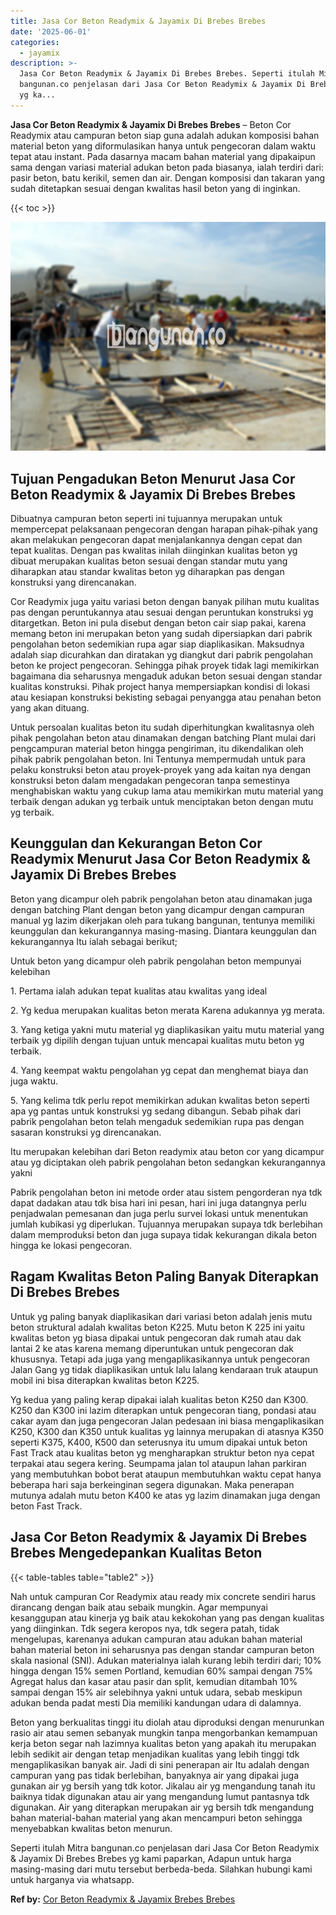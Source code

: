 ```yaml
---
title: Jasa Cor Beton Readymix & Jayamix Di Brebes Brebes
date: '2025-06-01'
categories:
  - jayamix
description: >-
  Jasa Cor Beton Readymix & Jayamix Di Brebes Brebes. Seperti itulah Mitra
  bangunan.co penjelasan dari Jasa Cor Beton Readymix & Jayamix Di Brebes Brebes
  yg ka...
---
```


**Jasa Cor Beton Readymix & Jayamix Di Brebes Brebes** – Beton Cor Readymix atau campuran beton siap guna adalah adukan komposisi bahan material beton yang diformulasikan hanya untuk pengecoran dalam waktu tepat atau instant. Pada dasarnya macam bahan material yang dipakaipun sama dengan variasi material adukan beton pada biasanya, ialah terdiri dari: pasir beton, batu kerikil, semen dan air. Dengan komposisi dan takaran yang sudah ditetapkan sesuai dengan kwalitas hasil beton yang di inginkan.

{{< toc >}}

![Jasa Cor Beton Readymix & Jayamix Di Brebes Brebes](/images/jasa-cor-readymix-08.png)

## Tujuan Pengadukan Beton Menurut Jasa Cor Beton Readymix & Jayamix Di Brebes Brebes

Dibuatnya campuran beton seperti ini tujuannya merupakan untuk mempercepat pelaksanaan pengecoran dengan harapan pihak-pihak yang akan melakukan pengecoran dapat menjalankannya dengan cepat dan tepat kualitas. Dengan pas kwalitas inilah diinginkan kualitas beton yg dibuat merupakan kualitas beton sesuai dengan standar mutu yang diharapkan atau standar kwalitas beton yg diharapkan pas dengan konstruksi yang direncanakan.

Cor Readymix juga yaitu variasi beton dengan banyak pilihan mutu kualitas pas dengan peruntukannya atau sesuai dengan peruntukan konstruksi yg ditargetkan. Beton ini pula disebut dengan beton cair siap pakai, karena memang beton ini merupakan beton yang sudah dipersiapkan dari pabrik pengolahan beton sedemikian rupa agar siap diaplikasikan. Maksudnya adalah siap dicurahkan dan diratakan yg diangkut dari pabrik pengolahan beton ke project pengecoran. Sehingga pihak proyek tidak lagi memikirkan bagaimana dia seharusnya mengaduk adukan beton sesuai dengan standar kualitas konstruksi. Pihak project hanya mempersiapkan kondisi di lokasi atau kesiapan konstruksi bekisting sebagai penyangga atau penahan beton yang akan dituang.

Untuk persoalan kualitas beton itu sudah diperhitungkan kwalitasnya oleh pihak pengolahan beton atau dinamakan dengan batching Plant mulai dari pengcampuran material beton hingga pengiriman, itu dikendalikan oleh pihak pabrik pengolahan beton. Ini Tentunya mempermudah untuk para pelaku konstruksi beton atau proyek-proyek yang ada kaitan nya dengan konstruksi beton dalam mengadakan pengecoran tanpa semestinya menghabiskan waktu yang cukup lama atau memikirkan mutu material yang terbaik dengan adukan yg terbaik untuk menciptakan beton dengan mutu yg terbaik.

## Keunggulan dan Kekurangan Beton Cor Readymix Menurut Jasa Cor Beton Readymix & Jayamix Di Brebes Brebes

Beton yang dicampur oleh pabrik pengolahan beton atau dinamakan juga dengan batching Plant dengan beton yang dicampur dengan campuran manual yg lazim dikerjakan oleh para tukang bangunan, tentunya memiliki keunggulan dan kekurangannya masing-masing. Diantara keunggulan dan kekurangannya Itu ialah sebagai berikut;

Untuk beton yang dicampur oleh pabrik pengolahan beton mempunyai kelebihan

1\. Pertama ialah adukan tepat kualitas atau kwalitas yang ideal

2\. Yg kedua merupakan kualitas beton merata Karena adukannya yg merata.

3\. Yang ketiga yakni mutu material yg diaplikasikan yaitu mutu material yang terbaik yg dipilih dengan tujuan untuk mencapai kualitas mutu beton yg terbaik.

4\. Yang keempat waktu pengolahan yg cepat dan menghemat biaya dan juga waktu.

5\. Yang kelima tdk perlu repot memikirkan adukan kwalitas beton seperti apa yg pantas untuk konstruksi yg sedang dibangun. Sebab pihak dari pabrik pengolahan beton telah mengaduk sedemikian rupa pas dengan sasaran konstruksi yg direncanakan.

Itu merupakan kelebihan dari Beton readymix atau beton cor yang dicampur atau yg diciptakan oleh pabrik pengolahan beton sedangkan kekurangannya yakni

Pabrik pengolahan beton ini metode order atau sistem pengorderan nya tdk dapat dadakan atau tdk bisa hari ini pesan, hari ini juga datangnya perlu penjadwalan pemesanan dan juga perlu survei lokasi untuk menentukan jumlah kubikasi yg diperlukan. Tujuannya merupakan supaya tdk berlebihan dalam memproduksi beton dan juga supaya tidak kekurangan dikala beton hingga ke lokasi pengecoran.

## Ragam Kwalitas Beton Paling Banyak Diterapkan Di Brebes Brebes

Untuk yg paling banyak diaplikasikan dari variasi beton adalah jenis mutu beton struktural adalah kwalitas beton K225. Mutu beton K 225 ini yaitu kwalitas beton yg biasa dipakai untuk pengecoran dak rumah atau dak lantai 2 ke atas karena memang diperuntukan untuk pengecoran dak khususnya. Tetapi ada juga yang mengaplikasikannya untuk pengecoran Jalan Gang yg tidak diaplikasikan untuk lalu lalang kendaraan truk ataupun mobil ini bisa diterapkan kwalitas beton K225.

Yg kedua yang paling kerap dipakai ialah kualitas beton K250 dan K300. K250 dan K300 ini lazim diterapkan untuk pengecoran tiang, pondasi atau cakar ayam dan juga pengecoran Jalan pedesaan ini biasa mengaplikasikan K250, K300 dan K350 untuk kualitas yg lainnya merupakan di atasnya K350 seperti K375, K400, K500 dan seterusnya itu umum dipakai untuk beton Fast Track atau kualitas beton yg mengharapkan struktur beton nya cepat terpakai atau segera kering. Seumpama jalan tol ataupun lahan parkiran yang membutuhkan bobot berat ataupun membutuhkan waktu cepat hanya beberapa hari saja berkeinginan segera digunakan. Maka penerapan mutunya adalah mutu beton K400 ke atas yg lazim dinamakan juga dengan beton Fast Track.

## Jasa Cor Beton Readymix & Jayamix Di Brebes Brebes Mengedepankan Kualitas Beton

{{< table-tables table="table2" >}}

Nah untuk campuran Cor Readymix atau ready mix concrete sendiri harus dirancang dengan baik atau sebaik mungkin. Agar mempunyai kesanggupan atau kinerja yg baik atau kekokohan yang pas dengan kualitas yang diinginkan. Tdk segera keropos nya, tdk segera patah, tidak mengelupas, karenanya adukan campuran atau adukan bahan material bahan material beton ini seharusnya pas dengan standar campuran beton skala nasional (SNI). Adukan materialnya ialah kurang lebih terdiri dari; 10% hingga dengan 15% semen Portland, kemudian 60% sampai dengan 75% Agregat halus dan kasar atau pasir dan split, kemudian ditambah 10% sampai dengan 15% air selebihnya yakni untuk udara, sebab meskipun adukan benda padat mesti Dia memiliki kandungan udara di dalamnya.

Beton yang berkualitas tinggi itu diolah atau diproduksi dengan menurunkan rasio air atau semen sebanyak mungkin tanpa mengorbankan kemampuan kerja beton segar nah lazimnya kualitas beton yang apakah itu merupakan lebih sedikit air dengan tetap menjadikan kualitas yang lebih tinggi tdk mengaplikasikan banyak air. Jadi di sini penerapan air Itu adalah dengan campuran yang pas tidak berlebihan, banyaknya air yang dipakai juga gunakan air yg bersih yang tdk kotor. Jikalau air yg mengandung tanah itu baiknya tidak digunakan atau air yang mengandung lumut pantasnya tdk digunakan. Air yang diterapkan merupakan air yg bersih tdk mengandung bahan material-bahan material yang akan mencampuri beton sehingga menyebabkan kwalitas beton menurun.

Seperti itulah Mitra bangunan.co penjelasan dari Jasa Cor Beton Readymix & Jayamix Di Brebes Brebes yg kami paparkan, Adapun untuk harga masing-masing dari mutu tersebut berbeda-beda. Silahkan hubungi kami untuk harganya via whatsapp.

**Ref by:** [Cor Beton Readymix & Jayamix Brebes Brebes](https://id.wikipedia.org/wiki/Cor)

